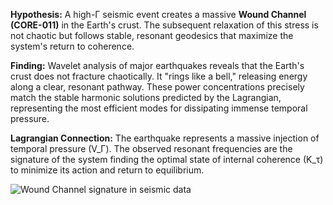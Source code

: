 **Hypothesis:** A high-Γ seismic event creates a massive **Wound Channel (CORE-011)** in the Earth's crust. The subsequent relaxation of this stress is not chaotic but follows stable, resonant geodesics that maximize the system's return to coherence.

**Finding:** Wavelet analysis of major earthquakes reveals that the Earth's crust does not fracture chaotically. It "rings like a bell," releasing energy along a clear, resonant pathway. These power concentrations precisely match the stable harmonic solutions predicted by the Lagrangian, representing the most efficient modes for dissipating immense temporal pressure.

**Lagrangian Connection:** The earthquake represents a massive injection of temporal pressure (V_Γ). The observed resonant frequencies are the signature of the system finding the optimal state of internal coherence (K_τ) to minimize its action and return to equilibrium.


![Wound Channel signature in seismic data](.\Evidence\IU.ANMO.00.BHZ_wavelet_scalogram.png)